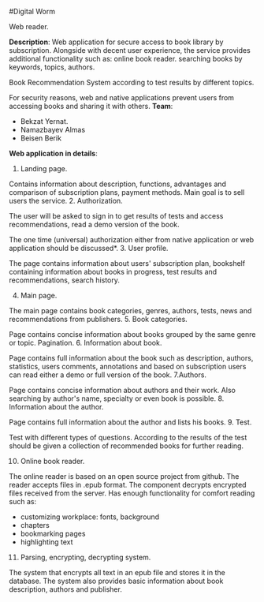 #Digital Worm

Web reader.

**Description**:
	Web application for secure access to book library by subscription. Alongside with decent user experience, the service provides additional functionality such as:
online book reader.
searching books by keywords, topics, authors.

Book Recommendation System according to test results by different topics. 

For security reasons, web and native applications prevent users from accessing books and sharing it with others.
**Team**:
 - Bekzat Yernat.
 - Namazbayev Almas
 - Beisen Berik

**Web application in details**:
1. Landing page.

Contains information about description, functions, advantages and comparison of subscription plans, payment methods. Main goal is to sell users the service.
2. Authorization.

The user will be asked to sign in to get results of tests and access recommendations, read a demo version of the book. 

The one time (universal) authorization either from native application or web application should be discussed*. 
3. User profile.

The page contains information about users' subscription plan, bookshelf containing information about books in progress, test results and recommendations, search history.

4. Main page.

The main page contains book categories, genres, authors, tests, news and recommendations from publishers.
5. Book categories.

Page contains concise information about books grouped by the same genre or topic. Pagination.
6. Information about book.

Page contains full information about the book such as description, authors, statistics, users comments, annotations and based on subscription users can read either a demo or full version of the book. 
7.Authors.

Page contains concise information about authors and their work. Also searching by author's name, specialty or even book is possible.
8. Information about the author.

Page contains full information about the author and lists his books.
9. Test.

Test with different types of questions. According to the results of the test should be given a collection of recommended books for further reading.

10. Online book reader.

The online reader is based on an open source project from github. The reader accepts files in .epub format. The component decrypts encrypted files received from the server. Has enough functionality for comfort reading such as: 
- customizing workplace: fonts, background
- chapters
- bookmarking pages
- highlighting text
11. Parsing, encrypting, decrypting system.

The system that encrypts all text in an epub file and stores it in the database. The system also provides basic information about book description, authors and publisher.
